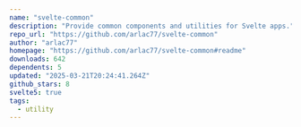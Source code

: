 ```yaml
---
name: "svelte-common"
description: "Provide common components and utilities for Svelte apps."
repo_url: "https://github.com/arlac77/svelte-common"
author: "arlac77"
homepage: "https://github.com/arlac77/svelte-common#readme"
downloads: 642
dependents: 5
updated: "2025-03-21T20:24:41.264Z"
github_stars: 8
svelte5: true
tags: 
  - utility
---
```

